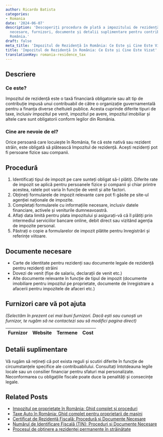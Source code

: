```yaml
---
author: Ricardo Batista
categories:
- Romania
date: '2024-06-07'
description: 'Descoperiți procedura de plată a impozitului de rezidență: formulare
  necesare, furnizori, documente și detalii suplimentare pentru contribuabilii din
  România.'
draft: false
meta_title: 'Impozitul de Rezidență în România: Ce Este și Cine Este Vizat'
title: 'Impozitul de Rezidență în România: Ce Este și Cine Este Vizat'
translationKey: romania-residence_tax
---
```



## Descriere
### Ce este?
Impozitul de rezidență este o taxă financiară obligatorie sau alt tip de contribuție impusă unui contribuabil de către o organizație guvernamentală pentru a finanța diverse cheltuieli publice. Acesta cuprinde diferite tipuri de taxe, inclusiv impozitul pe venit, impozitul pe avere, impozitul imobiliar și altele care sunt obligatorii conform legilor din România.

### Cine are nevoie de el?
Orice persoană care locuiește în România, fie că este nativă sau rezident străin, este obligată să plătească Impozitul de rezidență. Acești rezidenți pot fi persoane fizice sau companii.

## Procedură
1. Identificați tipul de impozit pe care sunteți obligat să-l plătiți. Diferite rate de impozit se aplică pentru persoanele fizice și companii și chiar printre acestea, ratele pot varia în funcție de venit și alte factori.
2. Obțineți formularele de impozit relevante care pot fi găsite pe site-ul agenției naționale de impozite.
3. Completați formularele cu informațiile necesare, inclusiv datele financiare, activele și veniturile dumneavoastră.
4. Aflați data limită pentru plata impozitului și asigurați-vă că îl plătiți prin intermediul serviciilor bancare online, debit direct sau vizitând agenția de impozite personal.
5. Păstrați o copie a formularelor de impozit plătite pentru înregistrări și referințe viitoare.

## Documente necesare
- Carte de identitate pentru rezidenți sau documente legale de rezidență pentru rezidenți străini
- Dovezi de venit (fișe de salariu, declarații de venit etc.)
- Alte documente relevante în funcție de tipul de impozit (documente imobiliare pentru impozitul pe proprietate, documente de înregistrare a afacerii pentru impozitele de afaceri etc.)

## Furnizori care vă pot ajuta

_(Selectăm în prezent cei mai buni furnizori. Dacă ești sau cunoști un furnizor, te rugăm să ne contactezi sau să modifici pagina direct)_

| Furnizor        |     Website     |     Termene      |       Cost       |
| :-------------: | :-------------: |  :-------------: | :-------------: |

## Detalii suplimentare
Vă rugăm să rețineți că pot exista reguli și scutiri diferite în funcție de circumstanțele specifice ale contribuabilului. Consultați întotdeauna legile locale sau un consilier financiar pentru sfaturi mai personalizate. Neconformarea cu obligațiile fiscale poate duce la penalități și consecințe legale.
## Related Posts

- [Impozitul pe proprietate în România: Ghid complet și proceduri](https://tramitit.com/ro/guides/romania/impozit_pe_proprietati/)
- [Taxe Auto în România: Ghid complet pentru proprietarii de mașini](https://tramitit.com/ro/guides/romania/taxe_si_impozite_auto/)
- [Certificat de Rezidență Fiscală: Procedură și Documente Necesare](https://tramitit.com/ro/guides/romania/certificat_fiscal/)
- [Numărul de Identificare Fiscală (TIN): Proceduri și Documente Necesare](https://tramitit.com/ro/guides/romania/obtinere_numar_de_identificare_fiscala_nif/)
- [Procesul de obținere a rezidenței permanente în străinătate](https://tramitit.com/ro/guides/romania/solicitare_rezidenta_permanenta/)